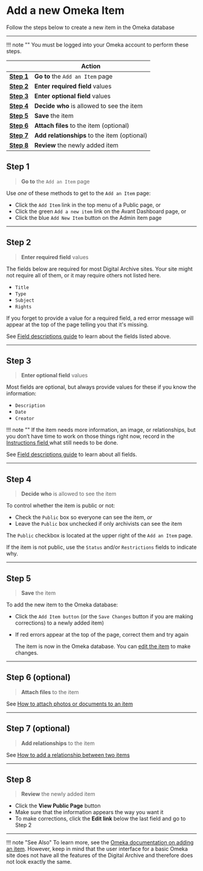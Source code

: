 # Add a new Omeka Item

Follow the steps below to create a new item in the Omeka database

---

!!! note ""
    You must be logged into your Omeka account to perform these steps.

||Action|
:---:|---
**[Step 1](#step-1)**|**Go to** the `Add an Item` page|
**[Step 2](#step-2)**|**Enter required field** values|
**[Step 3](#step-3)**|**Enter optional field** values|
**[Step 4](#step-4)**|**Decide who** is allowed to see the item|
**[Step 5](#step-5)**|**Save** the item|
**[Step 6](#step-6)**|**Attach files** to the item (optional)|
**[Step 7](#step-7)**|**Add relationships** to the item (optional)|
**[Step 8](#step-8)**|**Review** the newly added item|

## Step 1
> **Go to** the `Add an Item` page

Use *one* of these methods to get to the `Add an Item` page:

* Click the `Add Item` link in the top menu of a Public page, or
* Click the green `Add a new item` link on the Avant Dashboard page, or
* Click the blue `Add New Item` button on the Admin item page

---

## Step 2
> **Enter required field** values

The fields below are required for most Digital Archive sites. Your site might
not require all of them, or it may require others not listed here.

* `Title`
* `Type`
* `Subject`
* `Rights`

If you forget to provide a value for a required field, a red error message will appear
at the top of the page telling you that it's missing.

See [Field descriptions guide](field-descriptions.md) to learn about the fields listed above.

---

## Step 3
> **Enter optional field** values

Most fields are optional, but always provide values for these
if you know the information:

* `Description`
* `Date`
* `Creator`

!!! note ""
    If the item needs more information, an image, or relationships, but you don’t
    have time to work on those things right now, record in the
    [Instructions field ](workflow-fields.md) what still needs to be done.

See [Field descriptions guide](field-descriptions.md) to learn about all fields.

---

## Step 4
> **Decide who** is allowed to see the item

To control whether the item is public or not:

* Check the `Public` box so everyone can see the item, *or*
* Leave the `Public` box unchecked if only archivists can see the item

The `Public` checkbox is located at the upper right of the `Add an Item` page.

If the item is not public, use the `Status` and/or `Restrictions` fields to indicate why.

---

## Step 5
> **Save** the item

To add the new item to the Omeka database:

* Click the `Add Item button` (or the `Save Changes` button if you are making corrections)
  to a newly added item)
* If red errors appear at the top of the page, correct them and try again

  The item is now in the Omeka database. You can [edit the item](edit-item.md) to make changes.

---

## Step 6 (optional)
> **Attach files** to the item

See [How to attach photos or documents to an item]()

---

## Step 7 (optional)
> **Add relationships** to the item

See [How to add a relationship between two items]()

---

## Step 8
> **Review** the newly added item

* Click the **View Public Page** button
* Make sure that the information appears the way you want it
* To make corrections, click the **Edit link** below the last field and go to Step 2

---

!!! note "See Also"
    To learn more, see the [Omeka documentation on adding an item](https://omeka.org/classic/docs/Content/Items/).
    However, keep in mind that the user interface for a basic Omeka site
    does not have all the features of the Digital Archive and therefore does not look exactly the same.
